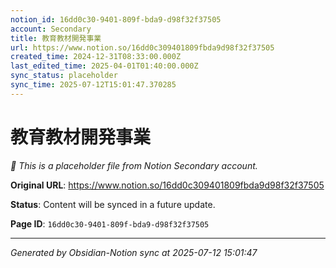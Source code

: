 ```yaml
---
notion_id: 16dd0c30-9401-809f-bda9-d98f32f37505
account: Secondary
title: 教育教材開発事業
url: https://www.notion.so/16dd0c309401809fbda9d98f32f37505
created_time: 2024-12-31T08:33:00.000Z
last_edited_time: 2025-04-01T01:40:00.000Z
sync_status: placeholder
sync_time: 2025-07-12T15:01:47.370285
---
```


# 教育教材開発事業

*🔄 This is a placeholder file from Notion Secondary account.*

**Original URL**: https://www.notion.so/16dd0c309401809fbda9d98f32f37505

**Status**: Content will be synced in a future update.

**Page ID**: `16dd0c30-9401-809f-bda9-d98f32f37505`

---

*Generated by Obsidian-Notion sync at 2025-07-12 15:01:47*
